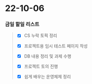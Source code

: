 # 22-10-06
### 금일 할일 리스트

> - [x] CS 누락 토픽 정리
>
> - [x] 프로젝트용 임시 테스트 페이지 작성
>
> - [x] DB 내용 정리 및 과제 수행
>
> - [x] 프로젝트 토의 진행
>
> - [x] 쉽게 배우는 운영체제 정리 